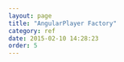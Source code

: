 ```yaml
---
layout: page
title: "AngularPlayer Factory"
category: ref
date: 2015-02-10 14:28:23
order: 5
---
```



